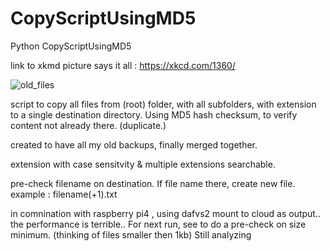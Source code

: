 # CopyScriptUsingMD5
Python CopyScriptUsingMD5

link to xkmd picture says it all : https://xkcd.com/1360/

![old_files](https://user-images.githubusercontent.com/65910113/83727659-b5b95e00-a645-11ea-8d16-3f27bb6531bb.png)

script to copy all files from (root) folder, with all subfolders, with extension to a single destination directory. 
Using MD5 hash checksum, to verify content not already there. (duplicate.)

created to have all my old backups, finally merged together.

extension with case sensitvity & multiple extensions searchable.

pre-check filename on destination. 
If file name there, create new file. example : filename(+1).txt

in comnination with raspberry pi4 , using dafvs2 mount to cloud as output.. the performance is terrible.. 
For next run, see to do a pre-check on size minimum. (thinking of files smaller then 1kb)
Still analyzing
